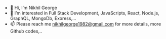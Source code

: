 - 👋 Hi, I’m Nikhil George 
- 👀 I’m interested in Full Stack Development, JavaScripts, React, Node.js, GraphQL, MongoDb, Exoress,...
- 📫 Please reach me nikhilgeorge1982@gmail.com for more details, more Github codes,..

